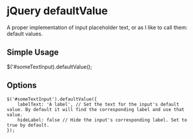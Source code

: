 # jQuery defaultValue

A proper implementation of input placeholder text, or as I like to call them: default values.

## Simple Usage

$('#someTextInput).defaultValue();

## Options

	$('#someTextInput').defaultValue({
		labelText: 'A label', // Set the text for the input's default value. By default it will find the corresponding label and use that value.
		hideLabel: false // Hide the input's corresponding label. Set to true by default.
	});